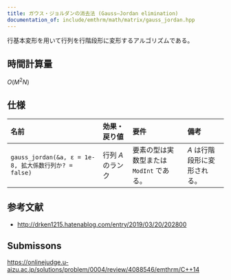 ```yaml
---
title: ガウス・ジョルダンの消去法 (Gauss–Jordan elimination)
documentation_of: include/emthrm/math/matrix/gauss_jordan.hpp
---
```


行基本変形を用いて行列を行階段形に変形するアルゴリズムである。


## 時間計算量

$O(M^2 N)$


## 仕様

|名前|効果・戻り値|要件|備考|
|:--|:--|:--|:--|
|`gauss_jordan(&a, ε = 1e-8, 拡大係数行列か? = false)`|行列 $A$ のランク|要素の型は実数型または `ModInt` である。|$A$ は行階段形に変形される。|


## 参考文献

- http://drken1215.hatenablog.com/entry/2019/03/20/202800


## Submissons

https://onlinejudge.u-aizu.ac.jp/solutions/problem/0004/review/4088546/emthrm/C++14
